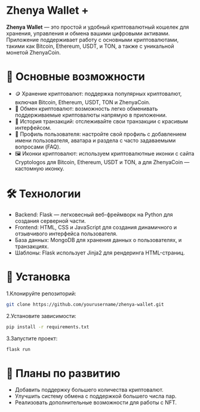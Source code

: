 # Zhenya Wallet +

**Zhenya Wallet** — это простой и удобный криптовалютный кошелек для хранения, управления и обмена вашими цифровыми активами. Приложение поддерживает работу с основными криптовалютами, такими как Bitcoin, Ethereum, USDT, и TON, а также с уникальной монетой ZhenyaCoin.

# 🚀 Основные возможности

- 🪙 Хранение криптовалют: поддержка популярных криптовалют, включая Bitcoin, Ethereum, USDT, TON и ZhenyaCoin.
- 🔄 Обмен криптовалют: возможность легко обменивать поддерживаемые криптовалюты напрямую в приложении.
- 📜 История транзакций: отслеживайте свои транзакции с красивым интерфейсом.
- 👤 Профиль пользователя: настройте свой профиль с добавлением имени пользователя, аватара и раздела с часто задаваемыми вопросами (FAQ).
- 🖼️ Иконки криптовалют: используем криптовалютные иконки с сайта Cryptologos для Bitcoin, Ethereum, USDT и TON, а для ZhenyaCoin — кастомную иконку.

# 🛠️ Технологии

- Backend: Flask — легковесный веб-фреймворк на Python для создания серверной части.
- Frontend: HTML, CSS и JavaScript для создания динамичного и отзывчивого интерфейса пользователя.
- База данных: MongoDB для хранения данных о пользователях, и транзакциях.
- Шаблоны: Flask использует Jinja2 для рендеринга HTML-страниц.

# 🔧 Установка

1.Клонируйте репозиторий:

```bash
git clone https://github.com/yourusername/zhenya-wallet.git
```

2.Установите зависимости:

```bash
pip install -r requirements.txt
```

3.Запустите проект:

```bash
flask run
```

# 📅 Планы по развитию

- Добавить поддержку большего количества криптовалют.
- Улучшить систему обмена с поддержкой большего числа пар.
- Реализовать дополнительные возможности для работы с NFT.
